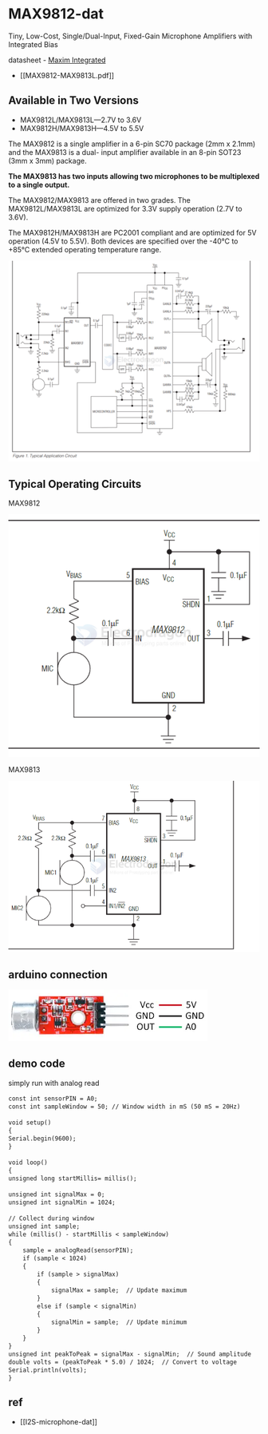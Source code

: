 
# MAX9812-dat



Tiny, Low-Cost, Single/Dual-Input, Fixed-Gain Microphone Amplifiers with Integrated Bias

datasheet - [Maxim Integrated](https://datasheets.maximintegrated.com/en/ds/MAX9812.pdf)

- [[MAX9812-MAX9813L.pdf]]


## Available in Two Versions


- MAX9812L/MAX9813L—2.7V to 3.6V
- MAX9812H/MAX9813H—4.5V to 5.5V

The  MAX9812  is  a  single  amplifier  in  a  6-pin  SC70 package  (2mm  x  2.1mm)  and  the  MAX9813  is  a  dual- input  amplifier  available  in  an  8-pin  SOT23  (3mm  x 3mm)  package.  

**The  MAX9813  has  two  inputs  allowing two microphones to be multiplexed to a single output.**

The  MAX9812/MAX9813  are  offered  in  two  grades.  The MAX9812L/MAX9813L  are  optimized  for  3.3V  supply operation  (2.7V  to  3.6V).  

The  MAX9812H/MAX9813H  are PC2001  compliant  and  are  optimized  for  5V  operation (4.5V to 5.5V). Both devices are specified over the -40°C to +85°C extended operating temperature range.

![](2025-04-01-14-00-42.png)




## Typical Operating Circuits

MAX9812 

![](2025-04-01-14-22-33.png)

MAX9813 

![](2025-04-01-14-22-04.png)


## arduino connection 

![](2025-04-01-14-04-00.png)

## demo code 

simply run with analog read 

    const int sensorPIN = A0;
    const int sampleWindow = 50; // Window width in mS (50 mS = 20Hz)

    void setup() 
    {
    Serial.begin(9600);
    }

    void loop() 
    {
    unsigned long startMillis= millis();

    unsigned int signalMax = 0;
    unsigned int signalMin = 1024;
    
    // Collect during window
    unsigned int sample;
    while (millis() - startMillis < sampleWindow)
    {
        sample = analogRead(sensorPIN);
        if (sample < 1024)
        {
            if (sample > signalMax)
            {
                signalMax = sample;  // Update maximum
            }
            else if (sample < signalMin)
            {
                signalMin = sample;  // Update minimum
            }
        }
    }
    unsigned int peakToPeak = signalMax - signalMin;  // Sound amplitude
    double volts = (peakToPeak * 5.0) / 1024;  // Convert to voltage
    Serial.println(volts);
    }


## ref 

- [[I2S-microphone-dat]]
